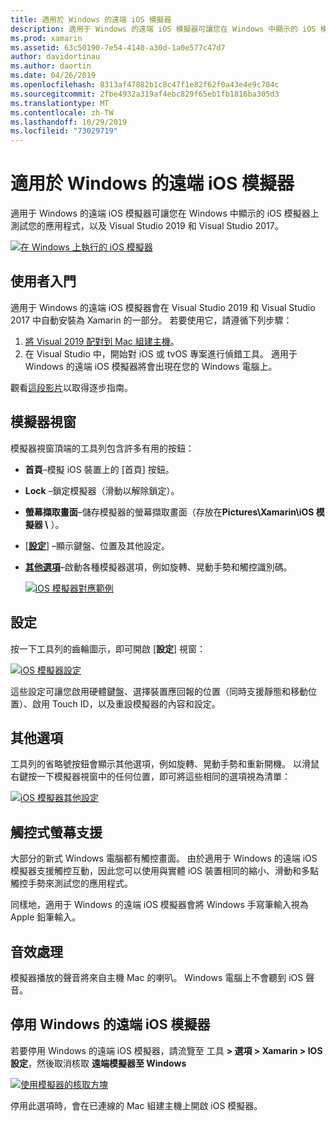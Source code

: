 ```yaml
---
title: 適用於 Windows 的遠端 iOS 模擬器
description: 適用于 Windows 的遠端 iOS 模擬器可讓您在 Windows 中顯示的 iOS 模擬器上測試您的應用程式，以及 Visual Studio 2019。
ms.prod: xamarin
ms.assetid: 63c50190-7e54-4140-a30d-1a0e577c47d7
author: davidortinau
ms.author: daortin
ms.date: 04/26/2019
ms.openlocfilehash: 8313af47882b1c8c47f1e82f62f0a43e4e9c704c
ms.sourcegitcommit: 2fbe4932a319af4ebc829f65eb1fb1816ba305d3
ms.translationtype: MT
ms.contentlocale: zh-TW
ms.lasthandoff: 10/29/2019
ms.locfileid: "73029719"
---
```

# <a name="remoted-ios-simulator-for-windows"></a>適用於 Windows 的遠端 iOS 模擬器

適用于 Windows 的遠端 iOS 模擬器可讓您在 Windows 中顯示的 iOS 模擬器上測試您的應用程式，以及 Visual Studio 2019 和 Visual Studio 2017。

[![在 Windows 上執行的 iOS 模擬器](images/hero-sml.png "在 Windows 上執行的 iOS 模擬器")](images/hero.png#lightbox)

## <a name="getting-started"></a>使用者入門

適用于 Windows 的遠端 iOS 模擬器會在 Visual Studio 2019 和 Visual Studio 2017 中自動安裝為 Xamarin 的一部分。 若要使用它，請遵循下列步驟：

1. [將 Visual 2019 配對到 Mac 組建主機](~/ios/get-started/installation/windows/connecting-to-mac/index.md)。
2. 在 Visual Studio 中，開始對 iOS 或 tvOS 專案進行偵錯工具。 適用于 Windows 的遠端 iOS 模擬器將會出現在您的 Windows 電腦上。

觀看[這段影片](deploy.md)以取得逐步指南。

## <a name="simulator-window"></a>模擬器視窗

模擬器視窗頂端的工具列包含許多有用的按鈕：

- **首頁**–模擬 iOS 裝置上的 [首頁] 按鈕。
- **Lock** –鎖定模擬器（滑動以解除鎖定）。
- **螢幕擷取畫面**–儲存模擬器的螢幕擷取畫面（存放在**Pictures\Xamarin\iOS 模擬器 \\** ）。
- [[**設定**](#settings)] –顯示鍵盤、位置及其他設定。
- [**其他選項**](#other-options)–啟動各種模擬器選項，例如旋轉、晃動手勢和觸控識別碼。

    [![iOS 模擬器對應範例](images/maps-app-sml.png "iOS 模擬器對應範例")](images/maps-app.png#lightbox)

## <a name="settings"></a>設定

按一下工具列的齒輪圖示，即可開啟 [**設定**] 視窗：

[![iOS 模擬器設定](images/settings-sml.png "iOS 模擬器設定")](images/settings.png#lightbox)

這些設定可讓您啟用硬體鍵盤、選擇裝置應回報的位置（同時支援靜態和移動位置）、啟用 Touch ID，以及重設模擬器的內容和設定。

## <a name="other-options"></a>其他選項

工具列的省略號按鈕會顯示其他選項，例如旋轉、晃動手勢和重新開機。 以滑鼠右鍵按一下模擬器視窗中的任何位置，即可將這些相同的選項視為清單：

[![iOS 模擬器其他設定](images/more-sml.png "iOS 模擬器其他設定")](images/more.png#lightbox)

## <a name="touchscreen-support"></a>觸控式螢幕支援

大部分的新式 Windows 電腦都有觸控畫面。 由於適用于 Windows 的遠端 iOS 模擬器支援觸控互動，因此您可以使用與實體 iOS 裝置相同的縮小、滑動和多點觸控手勢來測試您的應用程式。

同樣地，適用于 Windows 的遠端 iOS 模擬器會將 Windows 手寫筆輸入視為 Apple 鉛筆輸入。

## <a name="sound-handling"></a>音效處理

模擬器播放的聲音將來自主機 Mac 的喇叭。
Windows 電腦上不會聽到 iOS 聲音。

## <a name="disabling-the-remoted-ios-simulator-for-windows"></a>停用 Windows 的遠端 iOS 模擬器

若要停用 Windows 的遠端 iOS 模擬器，請流覽至 工具  **> 選項 > Xamarin > IOS 設定**，然後取消核取 **遠端模擬器至 Windows**

[![使用模擬器的核取方塊](images/options-sml.png "使用模擬器的核取方塊")](images/options.png#lightbox)

停用此選項時，會在已連線的 Mac 組建主機上開啟 iOS 模擬器。
